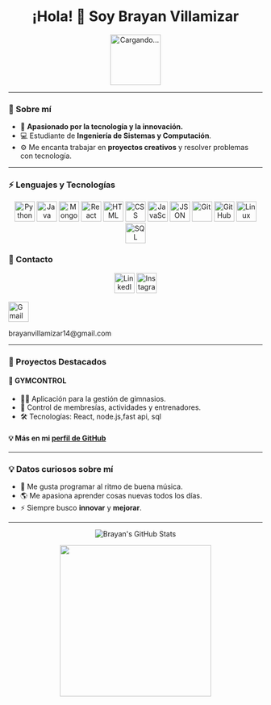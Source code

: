 <h1 align="center">¡Hola! 👋 Soy Brayan Villamizar</h1>


<p align="center">
  <img src="https://media3.giphy.com/media/v1.Y2lkP2Tc5MGI3NjExMG00bms5d21wcnU5bzUzZ282OWlyYjBycnp5M2N3ZnE5dGtnemsxeiZlcD12MV9pbnRlcm5hbF9naWZfYnlfaWQmY3Q9Zw/j3mdQpQ9SKxFOWs9gy/giphy.webp" style="width: auto; height: 100px;" alt="Cargando...">
</p>



---

### 📌 Sobre mí

- 🚀 **Apasionado por la tecnología y la innovación.**
- 💻 Estudiante de **Ingeniería de Sistemas y Computación**.
- ⚙️ Me encanta trabajar en **proyectos creativos** y resolver problemas con tecnología.

---

### ⚡ Lenguajes y Tecnologías

<p align="center">
  <a href="https://www.python.org/" target="_blank"><img src="https://cdn.jsdelivr.net/npm/simple-icons@v4/icons/python.svg" width="40px" alt="Python"/></a>
  <a href="https://www.java.com/" target="_blank"><img src="https://cdn.jsdelivr.net/npm/simple-icons@v4/icons/java.svg" width="40px" alt="Java"/></a>
  <a href="https://www.mongodb.com/" target="_blank"><img src="https://cdn.jsdelivr.net/npm/simple-icons@v4/icons/mongodb.svg" width="40px" alt="MongoDB"/></a>
  <a href="https://reactjs.org/" target="_blank"><img src="https://cdn.jsdelivr.net/npm/simple-icons@v4/icons/react.svg" width="40px" alt="React"/></a>
  <a href="https://developer.mozilla.org/en-US/docs/Web/HTML" target="_blank"><img src="https://cdn.jsdelivr.net/npm/simple-icons@v4/icons/html5.svg" width="40px" alt="HTML"/></a>
  <a href="https://developer.mozilla.org/en-US/docs/Web/CSS" target="_blank"><img src="https://cdn.jsdelivr.net/npm/simple-icons@v4/icons/css3.svg" width="40px" alt="CSS"/></a>
  <a href="https://www.javascript.com/" target="_blank"><img src="https://cdn.jsdelivr.net/npm/simple-icons@v4/icons/javascript.svg" width="40px" alt="JavaScript"/></a>
  <a href="https://www.json.org/json-en.html" target="_blank"><img src="https://cdn.jsdelivr.net/npm/simple-icons@v4/icons/json.svg" width="40px" alt="JSON"/></a>
  <a href="https://git-scm.com/" target="_blank"><img src="https://cdn.jsdelivr.net/npm/simple-icons@v4/icons/git.svg" width="40px" alt="Git"/></a>
  <a href="https://github.com/" target="_blank"><img src="https://cdn.jsdelivr.net/npm/simple-icons@v4/icons/github.svg" width="40px" alt="GitHub"/></a>
  <a href="https://www.linux.org/" target="_blank"><img src="https://cdn.jsdelivr.net/npm/simple-icons@v4/icons/linux.svg" width="40px" alt="Linux"/></a>
  <a href="https://www.mysql.com/" target="_blank"><img src="https://cdn.jsdelivr.net/npm/simple-icons@v4/icons/mysql.svg" width="40px" alt="SQL"/></a>
</p>

### 💼 Contacto

<p align="center">
  <a href="https://www.linkedin.com/in/brayan-martin-acevedo-villamizar-bb10a4241/" > <img src="https://cdn.jsdelivr.net/npm/simple-icons@v4/icons/linkedin.svg" width="40px" alt="LinkedIn"></a>
  <a href="https://www.instagram.com/brayanvillamizar14/"  ><img src="https://cdn.jsdelivr.net/npm/simple-icons@v4/icons/instagram.svg" width="40px" alt="Instagram"></a>
</p>
<p align="rigth">
 <a href="mailto:brayanvillamizar14@gmail.com"><img src="https://cdn.jsdelivr.net/npm/simple-icons@v4/icons/gmail.svg" width="40px" alt="Gmail"></a>
  
</p>
brayanvillamizar14@gmail.com


---

### 🎯 Proyectos Destacados

#### 🌟 **GYMCONTROL**

- 🚴‍♂️ Aplicación para la gestión de gimnasios.
- 📅 Control de membresías, actividades y entrenadores.
- 🛠️ Tecnologías: React, node.js,fast api, sql

#### 💡 Más en mi [perfil de GitHub](https://github.com/BrayanVillamizar)

---

### 💡 Datos curiosos sobre mí

- 🎵 Me gusta programar al ritmo de buena música.
- 🌎 Me apasiona aprender cosas nuevas todos los días.
- ⚡ Siempre busco **innovar** y **mejorar**.

---

<p align="center">
  <img src="https://github-readme-stats.vercel.app/api?username=BrayanVillamizar&show_icons=true&theme=radical" alt="Brayan's GitHub Stats" />
</p>

<p align="center">
  <img src="https://media.giphy.com/media/xT9IgzoKnwFNmISR8I/giphy.gif" width="300px">
</p>

